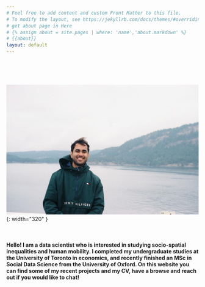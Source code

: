 ```yaml
---
# Feel free to add content and custom Front Matter to this file.
# To modify the layout, see https://jekyllrb.com/docs/themes/#overriding-theme-defaults
# get about page in Here
# {% assign about = site.pages | where: 'name','about.markdown' %}
# {{about}}
layout: default
---
```


<br/><br/><br/>


![image](static/prof_pic.jpg#center){: width="320" }

<br/>

#### Hello! I am a data scientist who is interested in studying socio-spatial inequalities and human mobility. I completed my undergraduate studies at the University of Toronto in economics, and recently finished an MSc in Social Data Science from the University of Oxford. On this website you can find some of my recent projects and my CV, have a browse and reach out if you would like to chat!



